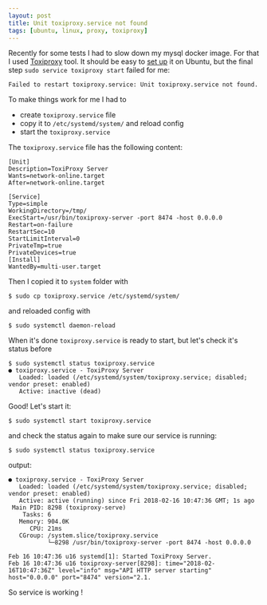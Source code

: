 ```yaml
---
layout: post
title: Unit toxiproxy.service not found
tags: [ubuntu, linux, proxy, toxiproxy]
---
```

Recently for some tests I had to slow down my mysql docker image. For that I used [Toxiproxy](https://github.com/Shopify/toxiproxy) tool.
It should be easy to [set up](https://github.com/Shopify/toxiproxy#1-installing-toxiproxy) it on Ubuntu, but the final step `sudo service toxiproxy start` failed for me:

```
Failed to restart toxiproxy.service: Unit toxiproxy.service not found.
```
To make things work for me I had to
* create `toxiproxy.service` file
* copy it to `/etc/systemd/system/` and reload config
* start the `toxiproxy.service` 

The `toxiproxy.service` file has the following content: 
```
[Unit]
Description=ToxiProxy Server
Wants=network-online.target
After=network-online.target

[Service]
Type=simple
WorkingDirectory=/tmp/
ExecStart=/usr/bin/toxiproxy-server -port 8474 -host 0.0.0.0
Restart=on-failure
RestartSec=10
StartLimitInterval=0
PrivateTmp=true
PrivateDevices=true
[Install]
WantedBy=multi-user.target
```
Then I copied it to `system` folder with 
```
$ sudo cp toxiproxy.service /etc/systemd/system/
```
and reloaded config with 
```
$ sudo systemctl daemon-reload
```
When it's done `toxiproxy.service` is ready to start, but let's check it's status before
```
$ sudo systemctl status toxiproxy.service
● toxiproxy.service - ToxiProxy Server
   Loaded: loaded (/etc/systemd/system/toxiproxy.service; disabled; vendor preset: enabled)
   Active: inactive (dead)
```
Good! Let's start it: 
```
$ sudo systemctl start toxiproxy.service
 ```
and check the status again to make sure our service is running:
```
$ sudo systemctl status toxiproxy.service
```
output:

```
● toxiproxy.service - ToxiProxy Server
   Loaded: loaded (/etc/systemd/system/toxiproxy.service; disabled; vendor preset: enabled)
   Active: active (running) since Fri 2018-02-16 10:47:36 GMT; 1s ago
 Main PID: 8298 (toxiproxy-serve)
    Tasks: 6
   Memory: 904.0K
      CPU: 21ms
   CGroup: /system.slice/toxiproxy.service
           └─8298 /usr/bin/toxiproxy-server -port 8474 -host 0.0.0.0

Feb 16 10:47:36 u16 systemd[1]: Started ToxiProxy Server.
Feb 16 10:47:36 u16 toxiproxy-server[8298]: time="2018-02-16T10:47:36Z" level="info" msg="API HTTP server starting" host="0.0.0.0" port="8474" version="2.1.
```

So service is working !